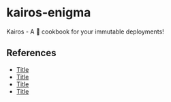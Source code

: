 # kairos-enigma
Kairos - A 📖 cookbook for your immutable deployments!

## References
- [Title](https://github.com/kairos-io/community-bundles)
- [Title](https://netboot.xyz)
- [Title](https://cloud-images.ubuntu.com)
- [Title](https://www.linuxserver.io/blog/2019-12-16-netboot-xyz-docker-network-boot-server-pxe)
